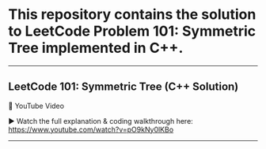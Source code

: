 # This repository contains the solution to **LeetCode Problem 101: Symmetric Tree** implemented in **C++**.  

---
 
## LeetCode 101: Symmetric Tree (C++ Solution)

🎥 YouTube Video

▶️ Watch the full explanation & coding walkthrough here: https://www.youtube.com/watch?v=pO9kNy0lKBo


---